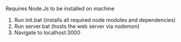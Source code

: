 Requires Node.Js to be installed on machine

1. Run init.bat (installs all required node modules and dependencies)
2. Run server.bat (hosts the web server via nodemon)
3. Navigate to localhost:3000
